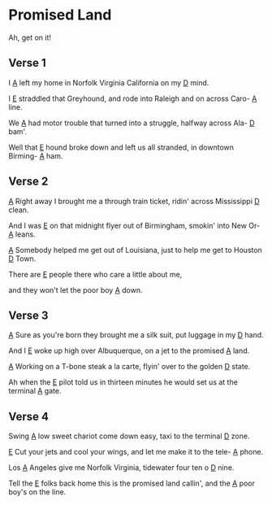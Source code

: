 # Promised Land

Ah, get on it!

## Verse 1

I [A] left my home in Norfolk Virginia California on my [D] mind.

I [E] straddled that Greyhound, and rode into Raleigh and on across Caro- [A] line.

We [A] had motor trouble that turned into a struggle, halfway across Ala- [D] bam'.

Well that [E] hound broke down and left us all stranded, in downtown Birming- [A] ham.

## Verse 2

[A] Right away I brought me a through train ticket, ridin' across Mississippi [D] clean.

And I was [E] on that midnight flyer out of Birmingham, smokin' into New Or- [A] leans.

[A]  Somebody helped me get out of Louisiana, just to help me get to Houston [D] Town.

There are [E] people there who care a little about me,

and they won't let the poor boy [A] down.

## Verse 3

[A] Sure as you're born they brought me a silk suit, put luggage in my [D] hand.

And I [E] woke up high over Albuquerque, on a jet to the promised [A] land.

[A] Working on a T-bone steak a la carte, flyin' over to the golden [D] state.

Ah when the [E] pilot told us in thirteen minutes he would set us at the terminal [A] gate.

## Verse 4

Swing [A] low sweet chariot come down easy, taxi to the terminal [D] zone.

[E] Cut your jets and cool your wings, and let me make it to the tele- [A] phone.

Los [A] Angeles give me Norfolk Virginia, tidewater four ten o [D] nine.

Tell the [E] folks back home this is the promised land callin', and the [A] poor boy's on the line.







[A]: https://www.chordbank.com/chords/a-major/  "A major"
[Am]: https://www.chordbank.com/chords/a-minor/  "A minor"
[B]: https://www.chordbank.com/chords/b-major/  "B major"
[Bm]: https://www.chordbank.com/chords/b-minor/  "B minor"
[C]: https://www.chordbank.com/chords/c-major/  "C major"
[C6]: https://www.chordbank.com/chords/c-major/  "C major"
[D]: https://www.chordbank.com/chords/d-major/  "D major"
[Dm]: https://www.chordbank.com/chords/d-minor/  "D minor"
[E]: https://www.chordbank.com/chords/e-major/  "E major"
[E7]: https://www.chordbank.com/chords/e-major/  "E7"
[Esus4]: https://www.chordbank.com/chords/e-major/  "Esus4"
[E7sus4]: https://www.chordbank.com/chords/e-major/  "E7sus4"
[F]: https://www.chordbank.com/chords/f-major/  "F major"
[F#]: https://www.chordbank.com/chords/f-sharp-major/  "F# major"
[F#m]: https://www.chordbank.com/chords/f-sharp-minor/  "F# minor"
[G]: https://www.chordbank.com/chords/g-major/  "G major"
